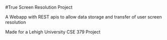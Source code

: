 #True Screen Resolution Project


A Webapp with REST apis to allow data storage and transfer of user screen resolution

Made for a Lehigh University CSE 379 Project
